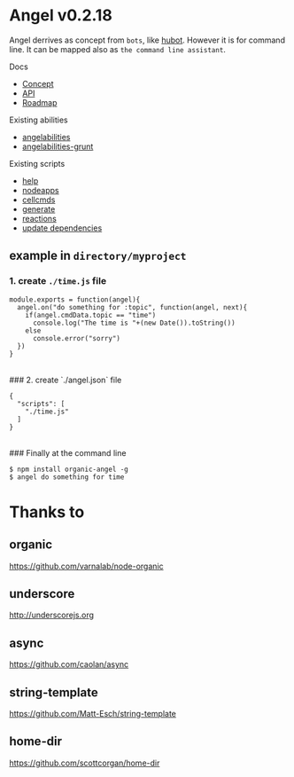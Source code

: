 # Angel v0.2.18

Angel derrives as concept from `bots`, like [hubot](http://hubot.github.com/). 
However it is for command line. It can be mapped also as `the command line assistant`.

Docs

* [Concept](/docs/concept.md)
* [API](/docs/api.md)
* [Roadmap](/docs/future.md)


Existing abilities
* [angelabilities](http://github.com/outbounder/angelabilities)
* [angelabilities-grunt](http://github.com/outbounder/angelabilities-grunt)
 

Existing scripts
* [help](http://github.com/outbounder/angelscripts-help)
* [nodeapps](http://github.com/outbounder/angelscripts-nodeapps)
* [cellcmds](http://github.com/outbounder/angelscripts-cellcmds)
* [generate](https://github.com/outbounder/angelscripts-generate)
* [reactions](http://github.com/outbounder/angelscripts-reactions)
* [update dependencies](https://github.com/outbounder/angelscripts-update-deps)

## example in `directory/myproject`

### 1. create `./time.js` file 

    module.exports = function(angel){
      angel.on("do something for :topic", function(angel, next){
        if(angel.cmdData.topic == "time")
          console.log("The time is "+(new Date()).toString())
        else
          console.error("sorry")
      })
    }

<br />
### 2. create `./angel.json` file

    {
      "scripts": [
        "./time.js"
      ]
    }

<br />
### Finally at the command line

    $ npm install organic-angel -g
    $ angel do something for time

# Thanks to

## organic
https://github.com/varnalab/node-organic

## underscore
http://underscorejs.org

## async
https://github.com/caolan/async

## string-template
https://github.com/Matt-Esch/string-template

## home-dir
https://github.com/scottcorgan/home-dir
